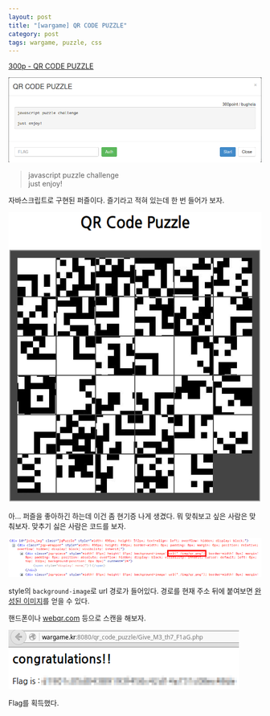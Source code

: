 ```yaml
---
layout: post
title: "[wargame] QR CODE PUZZLE"
category: post
tags: wargame, puzzle, css
---
```


[300p - QR CODE PUZZLE](http://wargame.kr:8080/qr_code_puzzle/)

![문제 화면](/images/2016-02-19/01.png)

> javascript puzzle challenge  
> just enjoy!

자바스크립트로 구현된 퍼즐이다. 즐기라고 적혀 있는데 한 번 들어가 보자.

![문제 화면2](/images/2016-02-19/02.png)

아... 퍼즐을 좋아하긴 하는데 이건 좀 현기증 나게 생겼다. 뭐 맞춰보고 싶은 사람은 맞춰보자. 맞추기 싫은 사람은 코드를 보자.

![코드](/images/2016-02-19/03.png)

style의 `background-image`로 url 경로가 들어있다. 경로를 현재 주소 뒤에 붙여보면 [완성된 이미지](http://wargame.kr:8080/qr_code_puzzle/img/qr.png)를 얻을 수 있다.

핸드폰이나 [webqr.com](http://webqr.com/) 등으로 스캔을 해보자.

![결과](/images/2016-02-19/04.png)


Flag를 획득했다.
